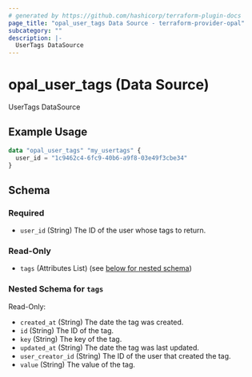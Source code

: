```yaml
---
# generated by https://github.com/hashicorp/terraform-plugin-docs
page_title: "opal_user_tags Data Source - terraform-provider-opal"
subcategory: ""
description: |-
  UserTags DataSource
---
```


# opal_user_tags (Data Source)

UserTags DataSource

## Example Usage

```terraform
data "opal_user_tags" "my_usertags" {
  user_id = "1c9462c4-6fc9-40b6-a9f8-03e49f3cbe34"
}
```

<!-- schema generated by tfplugindocs -->
## Schema

### Required

- `user_id` (String) The ID of the user whose tags to return.

### Read-Only

- `tags` (Attributes List) (see [below for nested schema](#nestedatt--tags))

<a id="nestedatt--tags"></a>
### Nested Schema for `tags`

Read-Only:

- `created_at` (String) The date the tag was created.
- `id` (String) The ID of the tag.
- `key` (String) The key of the tag.
- `updated_at` (String) The date the tag was last updated.
- `user_creator_id` (String) The ID of the user that created the tag.
- `value` (String) The value of the tag.


